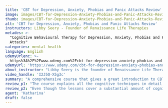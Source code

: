 ```yaml
---
title: 'CBT for Depression, Anxiety, Phobias and Panic Attacks Review'
image: images/CBT-for-Depression-Anxiety-Phobias-and-Panic-Attacks-Review.jpeg
thumb: images/CBT-for-Depression-Anxiety-Phobias-and-Panic-Attacks-Review.jpeg
alt: 'CBT for Depression, Anxiety, Phobias and Panic Attacks Review'
instructors: Libby Seery - Founder of Renaissance Life Therapies
metades: >-
  "Cognitive Behavioural Therapy for Depression, Anxiety, Phobias and Panic
  Attacks"
categories: mental health
language: English
udemyUrlenc: >-
  https%3A%2F%2Fwww.udemy.com%2Fcbt-for-depression-anxiety-phobias-and-panic-attacks%2F
udemyUrl: 'https://www.udemy.com/cbt-for-depression-anxiety-phobias-and-panic-attacks/'
about_instructor: "Libby Seery is the founder of Renaissance Life Therapies which provides online accredited courses that allow students to gain CPD credits. She is a psychotherapist, counselor and therapeutic art practitioner who runs a successful practice in London. Due to her success, she has been featured on TV and radio and won a lot of awards for her work."
video_handle: 'I2J5Q-X5g3c'
summary: "A comprehensive course that gives a great introduction to CBT and coping with mental health issues. The contents of the lectures are simple yet practical. The course is helpful and recommended for anyone suffering from depression or anxiety."
review_p1: "The course explains all the cognitive techniques in detail and is understandable to anyone. All the concepts that are taught in this course can be immediately applied in real life and are helpful for anyone suffering from depression, anxiety, phobia or panic attacks. The instructions were well-detailed and the course overall is well paced for its students. It is a great introductory course for those who want to have a background in the topic or as a self-help resource. The content was well-put together with interesting animations which keep the lessons interesting. It gives a great insight on a personal level and helps to keep students focused on the lesson."
review_p2: "Even though the lessons cover a substantial amount of cognitive behavioral therapy related topics, they are still easy to follow. There are a lot of great resources and worksheets available for students taking the course. The course is manageable and can easily be recommended to those who are suffering from the said conditions. The instructor is an expert in her field and provides her students with new ideas on how to cope with mental health conditions. Everything in the course was organized and methodically presented. The instructor is concise and gets to the core of the topic very easily. This course will help anyone to understand and deepen their knowledge about mental health conditions that are affecting our society."
agent: 'Katharina'
draft: false
---
```


